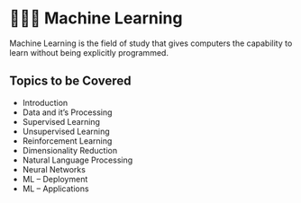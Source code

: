 # 👨🏼‍🎓 Machine Learning
Machine Learning is the field of study that gives computers the capability to learn without being explicitly programmed.

## Topics to be Covered

* Introduction
* Data and it’s Processing
* Supervised Learning
* Unsupervised Learning
* Reinforcement Learning
* Dimensionality Reduction
* Natural Language Processing
* Neural Networks
* ML – Deployment
* ML – Applications